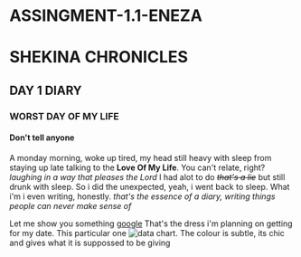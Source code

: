 # ASSINGMENT-1.1-ENEZA
# SHEKINA CHRONICLES

## DAY 1 DIARY
### WORST DAY OF MY LIFE
#### Don't tell anyone

A monday morning, woke up tired, my head still heavy with sleep from staying up late talking to the **Love Of My Life**. You can't relate, right? *laughing in a way that pleases the Lord*
I had alot to do ~~*that's a lie*~~ but still drunk with sleep. So i did the unexpected, yeah, i went back to sleep.
What i'm i even writing, honestly. *that's the essence of a diary, writing things people can never make sense of*

Let me show you something [google](https://www.bing.com/images/search?q=shein+dresses&form=HDRSC4&first=1)
That's the dress i'm planning on getting for my date. This particular one ![data chart](https://i.pinimg.com/originals/a4/ce/3f/a4ce3fd347985526e8fb9c5f26eb80ef.jpg). 
The colour is subtle, its chic and gives what it is suppossed to be giving